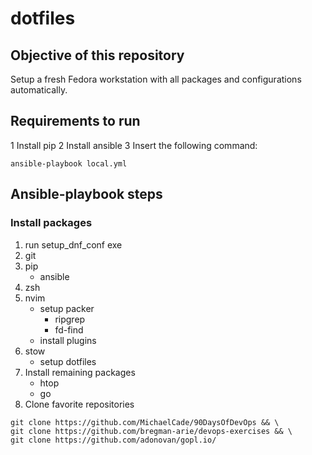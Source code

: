 # dotfiles

## Objective of this repository
Setup a fresh Fedora workstation with all packages and configurations automatically.

## Requirements to run
1 Install pip
2 Install ansible
3 Insert the following command:
```
ansible-playbook local.yml
```

## Ansible-playbook steps

### Install packages

1. run setup\_dnf\_conf exe
2. git
3. pip
    - ansible
4. zsh
5. nvim
    - setup packer
        - ripgrep
        - fd-find
    - install plugins
5. stow
    - setup dotfiles
6. Install remaining packages
    - htop
    - go
7. Clone favorite repositories
```
git clone https://github.com/MichaelCade/90DaysOfDevOps && \
git clone https://github.com/bregman-arie/devops-exercises && \
git clone https://github.com/adonovan/gopl.io/
```
